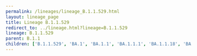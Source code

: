 ```yaml
---
permalink: /lineages/lineage_B.1.1.529.html
layout: lineage_page
title: Lineage B.1.1.529
redirect_to: ../lineage.html?lineage=B.1.1.529
lineage: B.1.1.529
parent: B.1.1
children: ['B.1.1.529', 'BA.1', 'BA.1.1', 'BA.1.1.1', 'BA.1.1.18', 'BA.1.15', 'BA.2', 'BA.2.9.3', 'BA.2.10.1', 'BA.2.40.1', 'BA.2.86', 'BA.2.86.1', 'BA.2.86.2', 'BA.2.86.3', 'BA.2.86.4', 'BA.2.86.5', 'BA.4.4', 'BA.4.6', 'BA.5.1', 'BA.5.1.17', 'BA.5.1.30', 'BA.5.2', 'BA.5.2.1', 'BA.5.2.6', 'BA.5.2.12', 'BA.5.2.33', 'BA.5.2.48', 'BA.5.3.1']
---
```

